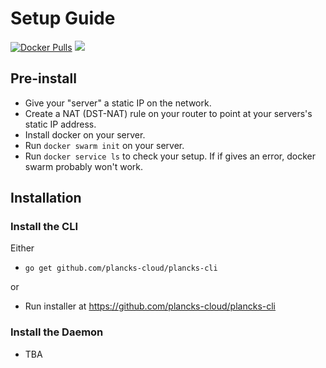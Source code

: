 # Setup Guide

[![Docker Pulls](https://img.shields.io/docker/pulls/planckscloud/plancks-cloud.svg?maxAge=86400)](https://hub.docker.com/r/planckscloud/plancks-cloud)
<img src="https://europe-west1-captains-badges.cloudfunctions.net/function-clone-badge-pc?project=plancks-cloud/plancks-cloud" /><br />

## Pre-install
- Give your "server" a static IP on the network.
- Create a NAT (DST-NAT) rule on your router to point at your servers's static IP address.
- Install docker on your server.
- Run `docker swarm init` on your server.
- Run `docker service ls` to check your setup. If if gives an error, docker swarm probably won't work.

## Installation
### Install the CLI
Either
- `go get github.com/plancks-cloud/plancks-cli`

or 
- Run installer at <a href="https://github.com/plancks-cloud/plancks-cli/releases">https://github.com/plancks-cloud/plancks-cli</a>

### Install the Daemon
- TBA


